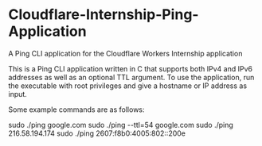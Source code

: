# Cloudflare-Internship-Ping-Application
A Ping CLI application for the Cloudflare Workers Internship application

This is a Ping CLI application written in C that supports both IPv4 and IPv6 addresses as well as an optional TTL argument. 
To use the application, run the executable with root privileges and give a hostname or IP address as input. 

Some example commands are as follows:

sudo ./ping google.com
sudo ./ping --ttl=54 google.com
sudo ./ping 216.58.194.174
sudo ./ping 2607:f8b0:4005:802::200e

